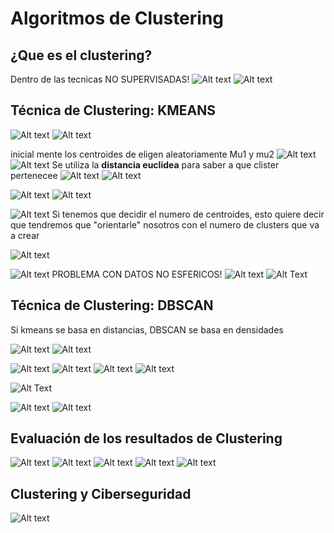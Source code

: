 # Algoritmos de Clustering

## ¿Que es el clustering?
Dentro de las tecnicas NO SUPERVISADAS!
![Alt text](img/clustering-quees-1.png)
![Alt text](img/clustering-quees-2.png)

## Técnica de Clustering: KMEANS
![Alt text](img/clustering-kmeans-1.png)
![Alt text](img/clustering-kmeans-2.png)

inicial mente los centroides de eligen aleatoriamente
Mu1 y mu2
![Alt text](img/clustering-kmeans-3.png)
![Alt text](img/clustering-kmeans-4.png)
Se utiliza la **distancia euclidea** para saber a que clister pertenecee
![Alt text](img/clustering-kmeans-5.png)
![Alt text](img/clustering-kmeans-6.png)

![Alt text](img/clustering-kmeans-7.png)
![Alt text](img/clustering-kmeans-8.png)


![Alt text](img/clustering-kmeans-9.png)
Si tenemos que decidir el numero de centroides, esto quiere decir que tendremos que "orientarle" nosotros con el numero de clusters que va a crear

![Alt text](img/clustering-kmeans-10.png)

![Alt text](img/clustering-kmeans-11.png)
PROBLEMA CON DATOS NO ESFERICOS!
![Alt text](img/clustering-kmeans-12.png)
![Alt Text](img/kmeans_clustering.gif)


## Técnica de Clustering: DBSCAN
Si kmeans se basa en distancias, DBSCAN se basa en densidades

![Alt text](img/clustering-dbscan-1.png)
![Alt text](img/clustering-dbscan-2.png)

![Alt text](img/clustering-dbscan-3.png)
![Alt text](img/clustering-dbscan-4.png)
![Alt text](img/clustering-dbscan-5.png)
![Alt text](img/clustering-dbscan-6.png)

![Alt Text](img/dbscan_clustering.gif)

![Alt text](img/clustering-dbscan-7.png)
![Alt text](img/clustering-dbscan-8.png)


## Evaluación de los resultados de Clustering
![Alt text](img/clustering-evaluacion-1.png)
![Alt text](img/clustering-evaluacion-2.png)
![Alt text](img/clustering-evaluacion-3.png)
![Alt text](img/clustering-evaluacion-4.png)
![Alt text](img/clustering-evaluacion-5.png)

## Clustering y Ciberseguridad
![Alt text](img/clustering-ciberseguridad-1.png)




